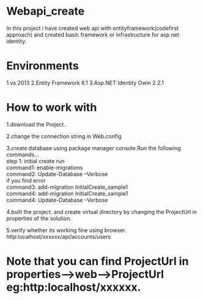# Webapi_create
In this project  i have created web api with entityframework(codefirst approach) and created basic framework or infrastructure for asp.net identity.
# Environments
1.vs 2013
2.Entity Framework 6.1
3.Asp.NET Identity Owin 2.2.1
# How to work with
1.download the Project.        

2.change the connection string in Web.config          

 <add name="DefaultConnection" connectionString="Server=**ServerName**;Database=BlogApiAuthenticationDB;User ID=UserId;Password=Password;" providerName="System.Data.SqlClient" />                      
 
 3.create database using package manager console.Run the following commands...             
 step 1: initial create run             
 command1: enable-migrations      
 command2: Update-Database –Verbose     
 if you find error      
 command3:  add-migration InitialCreate_sample1      
 command4:  add-migration InitialCreate_sample1      
 command4:  Update-Database –Verbose     
 
 4.built the project. and create virtual directory by changing the ProjectUrl in properties of the solution. 
 
 5.verify whether its working fine using browser.                    
 http:localhost/xxxxxx/api/accounts/users                               
 # Note that you can find ProjectUrl in  properties-->web-->ProjectUrl eg:http:localhost/xxxxxx.
 
 
